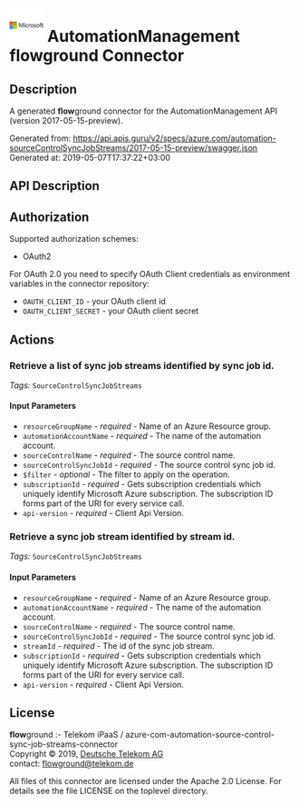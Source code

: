 # ![LOGO](logo.png) AutomationManagement **flow**ground Connector

## Description

A generated **flow**ground connector for the AutomationManagement API (version 2017-05-15-preview).

Generated from: https://api.apis.guru/v2/specs/azure.com/automation-sourceControlSyncJobStreams/2017-05-15-preview/swagger.json<br/>
Generated at: 2019-05-07T17:37:22+03:00

## API Description



## Authorization

Supported authorization schemes:
- OAuth2

For OAuth 2.0 you need to specify OAuth Client credentials as environment variables in the connector repository:
* `OAUTH_CLIENT_ID` - your OAuth client id
* `OAUTH_CLIENT_SECRET` - your OAuth client secret

## Actions

### Retrieve a list of sync job streams identified by sync job id.

*Tags:* `SourceControlSyncJobStreams`

#### Input Parameters
* `resourceGroupName` - _required_ - Name of an Azure Resource group.
* `automationAccountName` - _required_ - The name of the automation account.
* `sourceControlName` - _required_ - The source control name.
* `sourceControlSyncJobId` - _required_ - The source control sync job id.
* `$filter` - _optional_ - The filter to apply on the operation.
* `subscriptionId` - _required_ - Gets subscription credentials which uniquely identify Microsoft Azure subscription. The subscription ID forms part of the URI for every service call.
* `api-version` - _required_ - Client Api Version.

### Retrieve a sync job stream identified by stream id.

*Tags:* `SourceControlSyncJobStreams`

#### Input Parameters
* `resourceGroupName` - _required_ - Name of an Azure Resource group.
* `automationAccountName` - _required_ - The name of the automation account.
* `sourceControlName` - _required_ - The source control name.
* `sourceControlSyncJobId` - _required_ - The source control sync job id.
* `streamId` - _required_ - The id of the sync job stream.
* `subscriptionId` - _required_ - Gets subscription credentials which uniquely identify Microsoft Azure subscription. The subscription ID forms part of the URI for every service call.
* `api-version` - _required_ - Client Api Version.

## License

**flow**ground :- Telekom iPaaS / azure-com-automation-source-control-sync-job-streams-connector<br/>
Copyright © 2019, [Deutsche Telekom AG](https://www.telekom.de)<br/>
contact: flowground@telekom.de

All files of this connector are licensed under the Apache 2.0 License. For details
see the file LICENSE on the toplevel directory.

